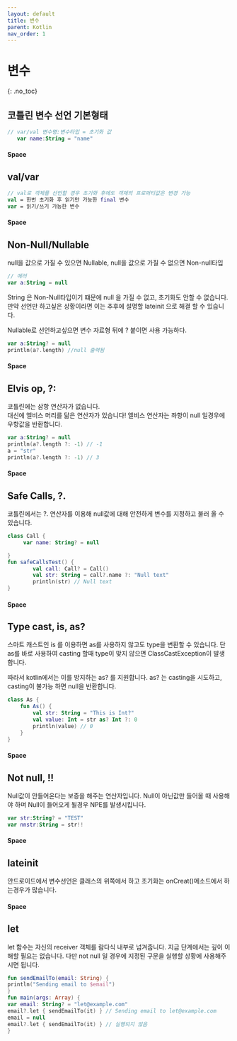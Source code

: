 ```yaml
---
layout: default
title: 변수
parent: Kotlin
nav_order: 1
---
```

# 변수
{: .no_toc}

## 코틀린 변수 선언 기본형태
```kotlin
// var/val 변수명:변수타입 = 초기화 값
   var name:String = "name"
```
####  Space

## val/var
```kotlin
// val로 객체를 선언할 경우 초기화 후에도 객체의 프로퍼티값은 변경 가능
val = 한번 초기화 후 읽기만 가능한 final 변수
var = 읽기/쓰기 가능한 변수
```
####  Space

## Non-Null/Nullable
null을 값으로 가질 수 있으면 Nullable, null을 값으로 가질 수 없으면 Non-null타입
```kotlin
// 에러     
var a:String = null
```
String 은 Non-Null타입이기 떄문에 null 을 가질 수 없고, 초기화도 안할 수 없습니다.  
만약 선언만 하고싶은 상황이라면 이는 추후에 설명할 lateinit 으로 해결 할 수 있습니다.

Nullable로 선언하고싶으면 변수 자료형 뒤에 ? 붙이면 사용 가능하다.
```kotlin
var a:String? = null
println(a?.length) //null 출력됨    
```  
####  Space

## Elvis op, ?:
코틀린에는 삼항 연산자가 없습니다.  
대신에 엘비스 머리를 닮은 연산자가 있습니다!
엘비스 연산자는 좌항이 null 일경우에 우항값을 반환합니다.
```kotlin
var a:String? = null
println(a?.length ?: -1) // -1
a = "str"
println(a?.length ?: -1) // 3
```
####  Space

## Safe Calls, ?. 
코틀린에서는 ?. 연산자를 이용해 null값에 대해 안전하게 변수를 지정하고 불러 올 수 있습니다.
```kotlin
class Call {
     var name: String? = null

}
fun safeCallsTest() {
        val call: Call? = Call()
        val str: String = call?.name ?: "Null text"
        println(str) // Null text
}
```
####  Space

## Type cast, is, as?
스마트 캐스트인 is 를 이용하면 as를 사용하지 않고도 type을 변환할 수 있습니다.
단 as를 바로 사용하여 casting 할때 type이 맞지 않으면 ClassCastException이 발생합니다.

따라서 kotlin에서는 이를 방지하는 as? 를 지원합니다.
as? 는 casting을 시도하고, casting이 불가능 하면 null을 반환합니다.
```kotlin
class As {
    fun As() {
        val str: String = "This is Int?"
        val value: Int = str as? Int ?: 0
        println(value) // 0
    }
}
```
####  Space

## Not null, !!
Null값이 안들어온다는 보증을 해주는 연산자입니다.
Null이 아닌값만 들어올 때 사용해야 하며 Null이 들어오게 될경우 NPE를 발생시킵니다.
```kotlin
var str:String? = "TEST"
var nnstr:String = str!!
```
####  Space

## lateinit
안드로이드에서 변수선언은 클래스의 위쪽에서 하고 초기화는 onCreat()메소드에서 하는경우가 많습니다.

####  Space
## let
let 함수는 자신의 receiver 객체를 람다식 내부로 넘겨줍니다.
지금 단계에서는 깊이 이해할 필요는 없습니다. 
다만 not null 일 경우에 지정된 구문을 실행할 상황에 사용해주시면 됩니다.
```kotlin
fun sendEmailTo(email: String) { 
println("Sending email to $email") 
} 
fun main(args: Array) { 
var email: String? = "let@example.com" 
email?.let { sendEmailTo(it) } // Sending email to let@example.com
email = null 
email?.let { sendEmailTo(it) } // 실행되지 않음
}

```

